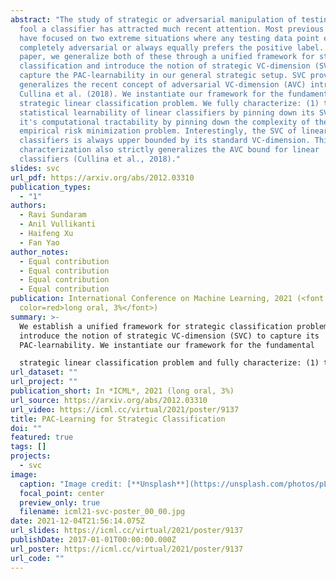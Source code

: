 ```yaml
---
abstract: "The study of strategic or adversarial manipulation of testing data to
  fool a classifier has attracted much recent attention. Most previous works
  have focused on two extreme situations where any testing data point either is
  completely adversarial or always equally prefers the positive label. In this
  paper, we generalize both of these through a unified framework for strategic
  classification and introduce the notion of strategic VC-dimension (SVC) to
  capture the PAC-learnability in our general strategic setup. SVC provably
  generalizes the recent concept of adversarial VC-dimension (AVC) introduced by
  Cullina et al. (2018). We instantiate our framework for the fundamental
  strategic linear classification problem. We fully characterize: (1) the
  statistical learnability of linear classifiers by pinning down its SVC; (2)
  it's computational tractability by pinning down the complexity of the
  empirical risk minimization problem. Interestingly, the SVC of linear
  classifiers is always upper bounded by its standard VC-dimension. This
  characterization also strictly generalizes the AVC bound for linear
  classifiers (Cullina et al., 2018)."
slides: svc
url_pdf: https://arxiv.org/abs/2012.03310
publication_types:
  - "1"
authors:
  - Ravi Sundaram
  - Anil Vullikanti
  - Haifeng Xu
  - Fan Yao
author_notes:
  - Equal contribution
  - Equal contribution
  - Equal contribution
  - Equal contribution
publication: International Conference on Machine Learning, 2021 (<font
  color=red>long oral, 3%</font>)
summary: >-
  We establish a unified framework for strategic classification problems and
  introduce the notion of strategic VC-dimension (SVC) to capture its
  PAC-learnability. We instantiate our framework for the fundamental

  strategic linear classification problem and fully characterize: (1) the statistical learnability of linear classifiers by pinning down its SVC; (2) it's computational tractability by pinning down the complexity of the empirical risk minimization problem. 
url_dataset: ""
url_project: ""
publication_short: In *ICML*, 2021 (long oral, 3%)
url_source: https://arxiv.org/abs/2012.03310
url_video: https://icml.cc/virtual/2021/poster/9137
title: PAC-Learning for Strategic Classification
doi: ""
featured: true
tags: []
projects:
  - svc
image:
  caption: "Image credit: [**Unsplash**](https://unsplash.com/photos/pLCdAaMFLTE)"
  focal_point: center
  preview_only: true
  filename: icml21-svc-poster_00_00.jpg
date: 2021-12-04T21:56:14.075Z
url_slides: https://icml.cc/virtual/2021/poster/9137
publishDate: 2017-01-01T00:00:00.000Z
url_poster: https://icml.cc/virtual/2021/poster/9137
url_code: ""
---
```

